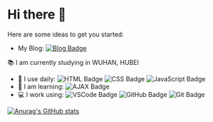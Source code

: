 # Hi there 👋

Here are some ideas to get you started:

- My Blog: [![Blog Badge](https://img.shields.io/badge/Blog-blog.iuiun.com-green)](https://blog.iuiun.com)

:books: I am currently studying in WUHAN, HUBEI

- :office: I use daily: ![HTML Badge](https://img.shields.io/badge/-HTML-orange?style=plastic&logo=HTML5) ![CSS Badge](https://img.shields.io/badge/-CSS-blue?style=plastic&logo=css3) ![JavaScript Badge](https://img.shields.io/badge/-JavaScript-black?style=plastic&logo=javascript)
- :memo: I am learning: ![AJAX Badge](https://img.shields.io/badge/-A-black?style=plastic&logo=javascript)
- :computer: I work using: ![VSCode Badge](https://img.shields.io/badge/-VS%20Code-007ACC?style=plastic&logo=visual-studio-code) ![GitHub Badge](https://img.shields.io/badge/-GitHub-181717?style=plastic&logo=github) ![Git Badge](https://img.shields.io/badge/-Git-black?style=plastic&logo=git)

[![Anurag's GitHub stats](https://github-readme-stats.vercel.app/api?username=bzirs)](https://github.com/anuraghazra/github-readme-stats)

<!--
**bzirs/bzirs** is a ✨ _special_ ✨ repository because its `README.md` (this file) appears on your GitHub profile.
Here are some ideas to get you started:
- 🔭 I’m currently working on ...
- 🌱 I’m currently learning ...
- 👯 I’m looking to collaborate on ...
- 🤔 I’m looking for help with ...
- 💬 Ask me about ...
- 📫 How to reach me: ...
- 😄 Pronouns: ...
- ⚡ Fun fact: ...
-->
